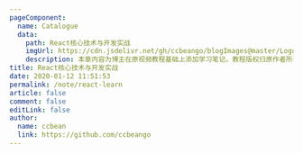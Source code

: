 ```yaml
---
pageComponent:
  name: Catalogue
  data:
    path: React核心技术与开发实战
    imgUrl: https://cdn.jsdelivr.net/gh/ccbeango/blogImages@master/Logo/react-logo192.png
    description: 本章内容为博主在原视频教程基础上添加学习笔记，教程版权归原作者所有。来源：<a href='https://ke.qq.com/course/2555753' target='_blank'>腾讯课堂</a>
title: React核心技术与开发实战
date: 2020-01-12 11:51:53
permalink: /note/react-learn
article: false
comment: false
editLink: false
author:
  name: ccbean
  link: https://github.com/ccbeango
---
```

